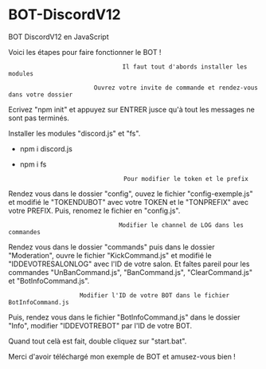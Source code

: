 # BOT-DiscordV12
BOT DiscordV12 en JavaScript

Voici les étapes pour faire fonctionner le BOT !

                                    Il faut tout d'abords installer les modules

                            Ouvrez votre invite de commande et rendez-vous dans votre dossier

Ecrivez "npm init" et appuyez sur ENTRER jusce qu'à tout les messages ne sont pas terminés.

Installer les modules "discord.js" et "fs".
 - npm i discord.js
 - npm i fs

                                    Pour modifier le token et le prefix

Rendez vous dans le dossier "config", ouvez le fichier "config-exemple.js" et modifié le "TOKENDUBOT" avec votre TOKEN et le "TONPREFIX" avec votre PREFIX.
Puis, renomez le fichier en "config.js".

                                   Modifier le channel de LOG dans les commandes

Rendez vous dans le dossier "commands" puis dans le dossier "Moderation", ouvre le fichier "KickCommand.js" et modifié le "IDDEVOTRESALONLOG" avec l'ID de votre salon.
Et faîtes pareil pour les commandes "UnBanCommand.js", "BanCommand.js", "ClearCommand.js" et "BotInfoCommand.js".

                        Modifier l'ID de votre BOT dans le fichier BotInfoCommand.js

Puis, rendez vous dans le fichier "BotInfoCommand.js" dans le dossier "Info", modifier "IDDEVOTREBOT" par l'ID de votre BOT.

Quand tout celà est fait, double cliquez sur "start.bat".

Merci d'avoir téléchargé mon exemple de BOT et amusez-vous bien !